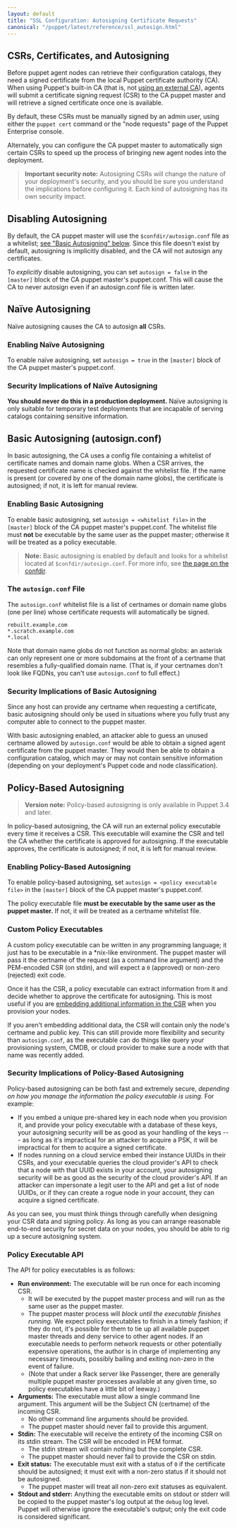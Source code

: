 ```yaml
---
layout: default
title: "SSL Configuration: Autosigning Certificate Requests"
canonical: "/puppet/latest/reference/ssl_autosign.html"
---
```


[external_ca]: ./config_ssl_external_ca.html
[csr_attributes]: ./ssl_attributes_extensions.html


CSRs, Certificates, and Autosigning
-----

Before puppet agent nodes can retrieve their configuration catalogs, they need a signed certificate from the local Puppet certificate authority (CA). When using Puppet's built-in CA (that is, not [using an external CA][external_ca]), agents will submit a certificate signing request (CSR) to the CA puppet master and will retrieve a signed certificate once one is available.

By default, these CSRs must be manually signed by an admin user, using either the `puppet cert` command or the "node requests" page of the Puppet Enterprise console.

Alternately, you can configure the CA puppet master to automatically sign certain CSRs to speed up the process of bringing new agent nodes into the deployment.


> **Important security note:** Autosigning CSRs will change the nature of your deployment's security, and you should be sure you understand the implications before configuring it. Each kind of autosigning has its own security impact.


Disabling Autosigning
-----

By default, the CA puppet master will use the `$confdir/autosign.conf` file as a whitelist; [see "Basic Autosigning" below][inpage_basic]. Since this file doesn't exist by default, autosigning is implicitly disabled, and the CA will not autosign any certificates.

To _explicitly_ disable autosigning, you can set `autosign = false` in the `[master]` block of the CA puppet master's puppet.conf. This will cause the CA to never autosign even if an autosign.conf file is written later.

Naïve Autosigning
-----

Naïve autosigning causes the CA to autosign **all** CSRs.

### Enabling Naïve Autosigning

To enable naïve autosigning, set `autosign = true` in the `[master]` block of the CA puppet master's puppet.conf.

### Security Implications of Naïve Autosigning

**You should never do this in a production deployment.** Naïve autosigning is only suitable for temporary test deployments that are incapable of serving catalogs containing sensitive information.

Basic Autosigning (autosign.conf)
-----

[inpage_basic]: #basic-autosigning-autosignconf

In basic autosigning, the CA uses a config file containing a whitelist of certificate names and domain name globs. When a CSR arrives, the requested certificate name is checked against the whitelist file. If the name is present (or covered by one of the domain name globs), the certificate is autosigned; if not, it is left for manual review.

### Enabling Basic Autosigning

To enable basic autosigning, set `autosign = <whitelist file>` in the `[master]` block of the CA puppet master's puppet.conf. The whitelist file must **not** be executable by the same user as the puppet master; otherwise it will be treated as a policy executable.

> **Note:** Basic autosigning is enabled by default and looks for a whitelist located at `$confdir/autosign.conf`. For more info, see [the page on the confdir](./dirs_confdir.html).

### The `autosign.conf` File

The `autosign.conf` whitelist file is a list of certnames or domain name globs (one per line) whose certificate requests will automatically be signed.

    rebuilt.example.com
    *.scratch.example.com
    *.local

Note that domain name globs do not function as normal globs: an asterisk can only represent one or more subdomains at the front of a certname that resembles a fully-qualified domain name. (That is, if your certnames don't look like FQDNs, you can't use `autosign.conf` to full effect.)

### Security Implications of Basic Autosigning

Since any host can provide any certname when requesting a certificate, basic autosigning should only be used in situations where you fully trust any computer able to connect to the puppet master.

With basic autosigning enabled, an attacker able to guess an unused certname allowed by `autosign.conf` would be able to obtain a signed agent certificate from the puppet master. They would then be able to obtain a configuration catalog, which may or may not contain sensitive information (depending on your deployment's Puppet code and node classification).


Policy-Based Autosigning
-----

> **Version note:** Policy-based autosigning is only available in Puppet 3.4 and later.

In policy-based autosigning, the CA will run an external policy executable every time it receives a CSR. This executable will examine the CSR and tell the CA whether the certificate is approved for autosigning. If the executable approves, the certificate is autosigned; if not, it is left for manual review.

### Enabling Policy-Based Autosigning

To enable policy-based autosigning, set `autosign = <policy executable file>` in the `[master]` block of the CA puppet master's puppet.conf.

The policy executable file **must be executable by the same user as the puppet master.** If not, it will be treated as a certname whitelist file.

### Custom Policy Executables

A custom policy executable can be written in any programming language; it just has to be executable in a \*nix-like environment. The puppet master will pass it the certname of the request (as a command line argument) and the PEM-encoded CSR (on stdin), and will expect a `0` (approved) or non-zero (rejected) exit code.

Once it has the CSR, a policy executable can extract information from it and decide whether to approve the certificate for autosigning. This is most useful if you are [embedding additional information in the CSR][csr_attributes] when you provision your nodes.

If you aren't embedding additional data, the CSR will contain only the node's certname and public key. This can still provide more flexibility and security than `autosign.conf`, as the executable can do things like query your provisioning system, CMDB, or cloud provider to make sure a node with that name was recently added.

### Security Implications of Policy-Based Autosigning

Policy-based autosigning can be both fast and extremely secure, _depending on how you manage the information the policy executable is using._ For example:

* If you embed a unique pre-shared key in each node when you provision it, and provide your policy executable with a database of these keys, your autosigning security will be as good as your handling of the keys --- as long as it's impractical for an attacker to acquire a PSK, it will be impractical for them to acquire a signed certificate.
* If nodes running on a cloud service embed their instance UUIDs in their CSRs, and your executable queries the cloud provider's API to check that a node with that UUID exists in your account, your autosigning security will be as good as the security of the cloud provider's API. If an attacker can impersonate a legit user to the API and get a list of node UUIDs, or if they can create a rogue node in your account, they can acquire a signed certificate.

As you can see, you must think things through carefully when designing your CSR data and signing policy. As long as you can arrange reasonable end-to-end security for secret data on your nodes, you should be able to rig up a secure autosigning system.


### Policy Executable API

The API for policy executables is as follows:

* **Run environment:** The executable will be run once for each incoming CSR.
    * It will be executed by the puppet master process and will run as the same user as the puppet master.
    * The puppet master process will _block until the executable finishes running._ We expect policy executables to finish in a timely fashion; if they do not, it's possible for them to tie up all available puppet master threads and deny service to other agent nodes. If an executable needs to perform network requests or other potentially expensive operations, the author is in charge of implementing any necessary timeouts, possibly bailing and exiting non-zero in the event of failure.
    * (Note that under a Rack server like Passenger, there are generally multiple puppet master processes available at any given time, so policy executables have a little bit of leeway.)
* **Arguments:** The executable must allow a single command line argument. This argument will be the Subject CN (certname) of the incoming CSR.
    * No other command line arguments should be provided.
    * The puppet master should never fail to provide this argument.
* **Stdin:** The executable will receive the entirety of the incoming CSR on its stdin stream. The CSR will be encoded in PEM format.
    * The stdin stream will contain nothing but the complete CSR.
    * The puppet master should never fail to provide the CSR on stdin.
* **Exit status:** The executable must exit with a status of `0` if the certificate should be autosigned; it must exit with a non-zero status if it should not be autosigned.
    * The puppet master will treat all non-zero exit statuses as equivalent.
* **Stdout and stderr:** Anything the executable emits on stdout or stderr will be copied to the puppet master's log output at the `debug` log level. Puppet will otherwise ignore the executable's output; only the exit code is considered significant.

